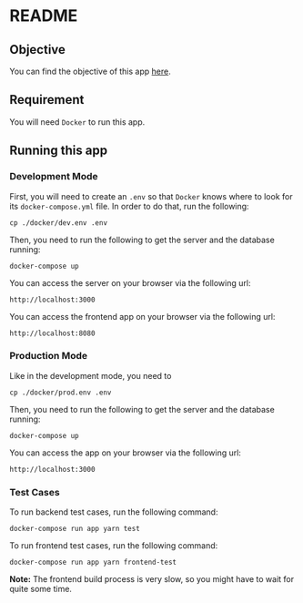 # README
## Objective
You can find the objective of this app [here](/Objective.md).

## Requirement
You will need `Docker` to run this app.

## Running this app
### Development Mode
First, you will need to create an `.env` so that `Docker` knows where to look for its `docker-compose.yml` file. In order to do that, run the following:
```
cp ./docker/dev.env .env
```
Then, you need to run the following to get the server and the database running:
```
docker-compose up
```
You can access the server on your browser via the following url:
```
http://localhost:3000
```
You can access the frontend app on your browser via the following url:
```
http://localhost:8080
```

### Production Mode
Like in the development mode, you need to
```
cp ./docker/prod.env .env
```
Then, you need to run the following to get the server and the database running:
```
docker-compose up
```
You can access the app on your browser via the following url:
```
http://localhost:3000
```

### Test Cases
To run backend test cases, run the following command:
```
docker-compose run app yarn test
```

To run frontend test cases, run the following command:
```
docker-compose run app yarn frontend-test
```
**Note:** The frontend build process is very slow, so you might have to wait for quite some time.
